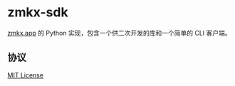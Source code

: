 zmkx-sdk
========

[zmkx.app](https://github.com/xingrz/zmkx.app) 的 Python 实现，包含一个供二次开发的库和一个简单的 CLI 客户端。

## 协议

[MIT License](LICENSE)
